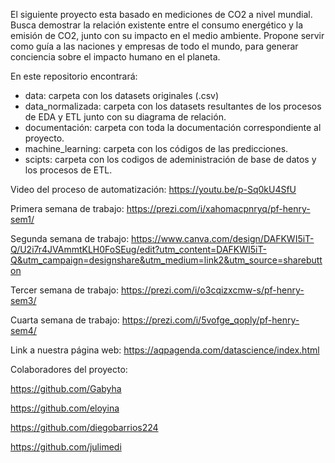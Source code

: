El siguiente proyecto esta basado en mediciones de CO2 a nivel mundial. 
Busca demostrar la relación existente entre el consumo energético y la emisión de CO2, junto con su impacto en el medio ambiente.
Propone servir como guía a las naciones y empresas de todo el mundo, para generar conciencia sobre el impacto humano en el planeta.

En este repositorio encontrará:
- data: carpeta con los datasets originales (.csv)
- data_normalizada: carpeta con los datasets resultantes de los procesos de EDA y ETL junto con su diagrama de relación.
- documentación: carpeta con toda la documentación correspondiente al proyecto.
- machine_learning: carpeta con los códigos de las predicciones.
- scipts: carpeta con los codigos de adeministración de base de datos y los procesos de ETL.

Video del proceso de automatización: https://youtu.be/p-Sq0kU4SfU

Primera semana de trabajo: https://prezi.com/i/xahomacpnryq/pf-henry-sem1/

Segunda semana de trabajo: https://www.canva.com/design/DAFKWI5iT-Q/U2i7r4JVAmmtKLH0FoSEug/edit?utm_content=DAFKWI5iT-Q&utm_campaign=designshare&utm_medium=link2&utm_source=sharebutton

Tercer semana de trabajo: https://prezi.com/i/o3cqizxcmw-s/pf-henry-sem3/

Cuarta semana de trabajo: https://prezi.com/i/5vofge_qoply/pf-henry-sem4/

Link a nuestra página web: https://aqpagenda.com/datascience/index.html

Colaboradores del proyecto:

https://github.com/Gabyha

https://github.com/eloyina

https://github.com/diegobarrios224

https://github.com/julimedi
